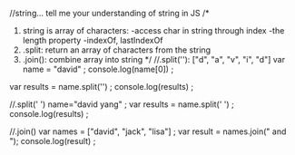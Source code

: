 //string... tell me your understanding of string in JS
/*
  1) string is array of characters: 
    -access char in string through index
    -the length property
    -indexOf, lastIndexOf
   2) .split: return an array of characters from the string
   3) .join(): combine array into string
*/
//.split(''): ["d", "a", "v", "i", "d"]
var name = "david" ; 
console.log(name[0]) ; 

var results = name.split('') ; 
console.log(results) ; 

//.split(' ')
name="david yang" ; 
var results = name.split(' ') ; 
console.log(results) ; 

//.join()
var names = ["david", "jack", "lisa"] ; 
var result = names.join(" and ");
console.log(result) ; 
